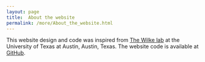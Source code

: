 ```yaml
---
layout: page
title:  About the website
permalink: /more/About_the_website.html
---
```


This website design and code was inspired from [The Wilke lab](https://github.com/wilkelab/wilkelab.github.io) at the University of Texas at Austin, Austin, Texas. The website code is available at [GitHub](https://github.com/kachroolab/kachroolab).
